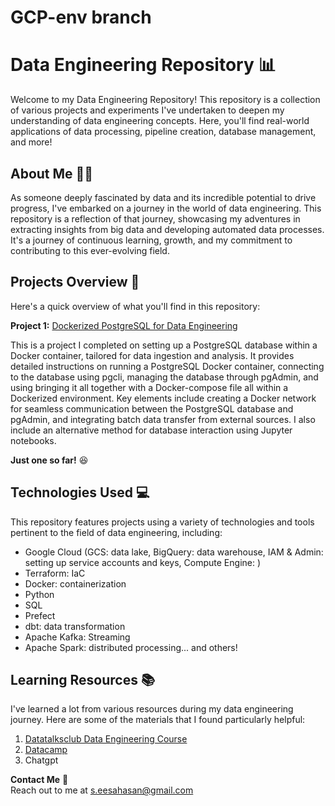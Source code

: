# GCP-env branch

# Data Engineering Repository 📊

Welcome to my Data Engineering Repository! This repository is a collection of various projects and experiments I've undertaken to deepen my understanding of data engineering concepts. Here, you'll find real-world applications of data processing, pipeline creation, database management, and more!

## About Me 🙋‍♂️
As someone deeply fascinated by data and its incredible potential to drive progress, I've embarked on a journey in the world of data engineering. This repository is a reflection of that journey, showcasing my adventures in extracting insights from big data and developing automated data processes. It's a journey of continuous learning, growth, and my commitment to contributing to this ever-evolving field.

## Projects Overview 📁
Here's a quick overview of what you'll find in this repository:

**Project 1:** [Dockerized PostgreSQL for Data Engineering](Docker_SQL)

This is a project I completed on setting up a PostgreSQL database within a Docker container, tailored for data ingestion and analysis. It provides detailed instructions on running a PostgreSQL Docker container, connecting to the database using pgcli, managing the database through pgAdmin, and using bringing it all together with a Docker-compose file all within a Dockerized environment. Key elements include creating a Docker network for seamless communication between the PostgreSQL database and pgAdmin, and integrating batch data transfer from external sources. I also include an alternative method for database interaction using Jupyter notebooks.

**Just one so far!** 😆

## Technologies Used 💻

This repository features projects using a variety of technologies and tools pertinent to the field of data engineering, including:

- Google Cloud (GCS: data lake, BigQuery: data warehouse, IAM & Admin: setting up service accounts and keys, Compute Engine: )
- Terraform: IaC
- Docker: containerization
- Python
- SQL
- Prefect
- dbt: data transformation
- Apache Kafka: Streaming
- Apache Spark: distributed processing... and others!

## Learning Resources 📚
I've learned a lot from various resources during my data engineering journey. Here are some of the materials that I found particularly helpful:

1. [Datatalksclub Data Engineering Course](https://github.com/DataTalksClub/data-engineering-zoomcamp)
3. [Datacamp](https://app.datacamp.com/)
2. Chatgpt


**Contact Me** 📧\
Reach out to me at s.eesahasan@gmail.com
